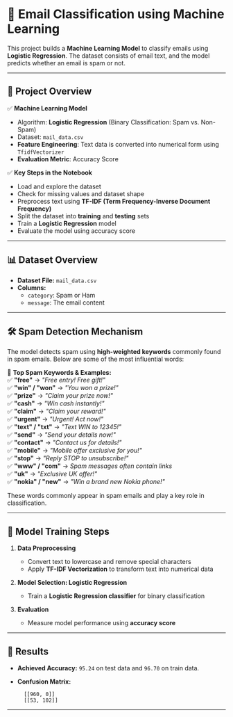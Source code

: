 # 📩 Email Classification using Machine Learning

This project builds a **Machine Learning Model** to classify emails using **Logistic Regression**. The dataset consists of email text, and the model predicts whether an email is spam or not.

---

## 🚀 Project Overview

✅ **Machine Learning Model**  
- Algorithm: **Logistic Regression** (Binary Classification: Spam vs. Non-Spam)
- Dataset: `mail_data.csv`
- **Feature Engineering**: Text data is converted into numerical form using `TfidfVectorizer`
- **Evaluation Metric**: Accuracy Score

✅ **Key Steps in the Notebook**  
- Load and explore the dataset
- Check for missing values and dataset shape
- Preprocess text using **TF-IDF (Term Frequency-Inverse Document Frequency)**
- Split the dataset into **training** and **testing** sets
- Train a **Logistic Regression** model
- Evaluate the model using accuracy score

---

## 📊 Dataset Overview
- **Dataset File:** `mail_data.csv`
- **Columns:**
  - `category`: Spam or Ham
  - `message`: The email content

---

## 🛠 Spam Detection Mechanism  
The model detects spam using **high-weighted keywords** commonly found in spam emails. Below are some of the most influential words:

📌 **Top Spam Keywords & Examples:**  
✅ **"free"** → *"Free entry! Free gift!"*  
✅ **"win" / "won"** → *"You won a prize!"*  
✅ **"prize"** → *"Claim your prize now!"*  
✅ **"cash"** → *"Win cash instantly!"*  
✅ **"claim"** → *"Claim your reward!"*  
✅ **"urgent"** → *"Urgent! Act now!"*  
✅ **"text" / "txt"** → *"Text WIN to 12345!"*  
✅ **"send"** → *"Send your details now!"*  
✅ **"contact"** → *"Contact us for details!"*  
✅ **"mobile"** → *"Mobile offer exclusive for you!"*  
✅ **"stop"** → *"Reply STOP to unsubscribe!"*  
✅ **"www" / "com"** → *Spam messages often contain links*  
✅ **"uk"** → *"Exclusive UK offer!"*  
✅ **"nokia" / "new"** → *"Win a brand new Nokia phone!"*  

These words commonly appear in spam emails and play a key role in classification.  

---

## 🧠 Model Training Steps

1. **Data Preprocessing**  
   - Convert text to lowercase and remove special characters
   - Apply **TF-IDF Vectorization** to transform text into numerical data

2. **Model Selection: Logistic Regression**  
   - Train a **Logistic Regression classifier** for binary classification

3. **Evaluation**  
   - Measure model performance using **accuracy score**

---

## 🎯 Results
- **Achieved Accuracy:** `95.24` on test data and  `96.70` on train data.
- **Confusion Matrix:**

        [[960, 0]]  
        [[53, 102]]

---